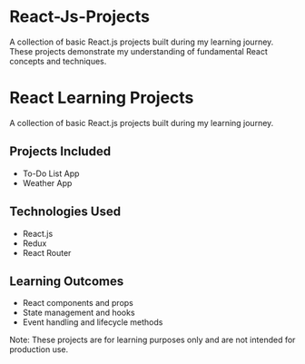# React-Js-Projects
A collection of basic React.js projects built during my learning journey. These projects demonstrate my understanding of fundamental React concepts and techniques.

<body>
	<div class="header">
		<h1>React Learning Projects</h1>
		<p>A collection of basic React.js projects built during my learning journey.</p>
	</div>
	<h2>Projects Included</h2>
	<ul class="project-list">
		<li>To-Do List App</li>
		<li>Weather App</li>
		<!-- Add more projects here -->
	</ul>
	<h2>Technologies Used</h2>
	<ul>
		<li>React.js</li>
		<li>Redux</li>
		<li>React Router</li>
		<!-- Add more technologies here -->
	</ul>
	<h2>Learning Outcomes</h2>
	<ul>
		<li>React components and props</li>
		<li>State management and hooks</li>
		<li>Event handling and lifecycle methods</li>
		<!-- Add more learning outcomes here -->
	</ul>
	<p>Note: These projects are for learning purposes only and are not intended for production use.</p>
</body>
</html>
